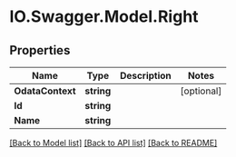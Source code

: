 # IO.Swagger.Model.Right
## Properties

Name | Type | Description | Notes
------------ | ------------- | ------------- | -------------
**OdataContext** | **string** |  | [optional] 
**Id** | **string** |  | 
**Name** | **string** |  | 

[[Back to Model list]](../README.md#documentation-for-models) [[Back to API list]](../README.md#documentation-for-api-endpoints) [[Back to README]](../README.md)

